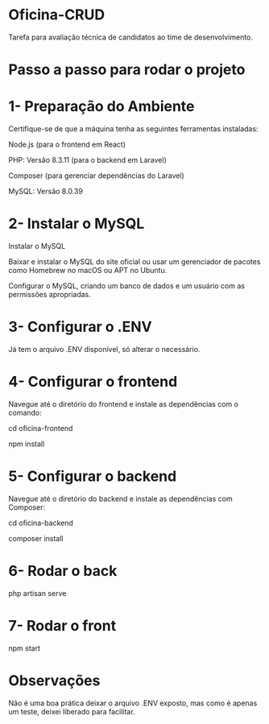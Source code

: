 # Oficina-CRUD

Tarefa para avaliação técnica de candidatos ao time de desenvolvimento.

# Passo a passo para rodar o projeto

# 1- Preparação do Ambiente

Certifique-se de que a máquina tenha as seguintes ferramentas instaladas:

Node.js (para o frontend em React)

PHP: Versão 8.3.11 (para o backend em Laravel)

Composer (para gerenciar dependências do Laravel)

MySQL: Versão 8.0.39

# 2- Instalar o MySQL

Instalar o MySQL

Baixar e instalar o MySQL do site oficial ou usar um gerenciador de pacotes como Homebrew no macOS ou APT no Ubuntu.

Configurar o MySQL, criando um banco de dados e um usuário com as permissões apropriadas.

# 3- Configurar o .ENV

Já tem o arquivo .ENV disponível, só alterar o necessário.

# 4- Configurar o frontend

Navegue até o diretório do frontend e instale as dependências com o comando:

cd oficina-frontend

npm install

# 5- Configurar o backend

Navegue até o diretório do backend e instale as dependências com Composer:

cd oficina-backend

composer install

# 6- Rodar o back

php artisan serve

# 7- Rodar o front

npm start

# Observações

Não é uma boa prática deixar o arquivo .ENV exposto, mas como é apenas um teste, deixei liberado para facilitar.

